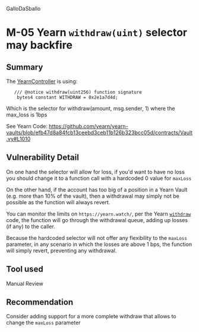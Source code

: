 GalloDaSballo
# M-05 Yearn `withdraw(uint)` selector may backfire

## Summary

The [YearnController](https://github.com/sentimentxyz/controller/blob/a2ddbcc00f361f733352d9c51457b4ebb999c8ae/src/yearn/YearnController.sol#L24-L25) is using:

```
   /// @notice withdraw(uint256) function signature
    bytes4 constant WITHDRAW = 0x2e1a7d4d;
```

Which is the selector for withdraw(amount, msg.sender, 1) where the max_loss is 1bps

See Yearn Code: https://github.com/yearn/yearn-vaults/blob/efb47d8a84fcb13ceebd3ceb11b126b323bcc05d/contracts/Vault.vy#L1010

## Vulnerability Detail

On one hand the selector will allow for loss, if you'd want to have no loss you should change it to a function call with a hardcoded 0 value for `maxLoss`

On the other hand, if the account has too big of a position in a Yearn Vault (e.g. more than 10% of the vault), then a withdrawal may simply not be possible as the function will always revert.

You can monitor the limits on `https://yearn.watch/`, per the Yearn [`withdraw`](https://github.com/yearn/yearn-vaults/blob/efb47d8a84fcb13ceebd3ceb11b126b323bcc05d/contracts/Vault.vy#L1084) code, the function will go through the withdrawal queue, adding up losses (if any) to the caller.

Because the hardcoded selector will not offer any flexibility to the `maxLoss` parameter, in any scenario in which the losses are above 1 bps, the function will simply revert, preventing any withdrawal.

## Tool used

Manual Review

## Recommendation

Consider adding support for a more complete withdraw that allows to change the `maxLoss` parameter
